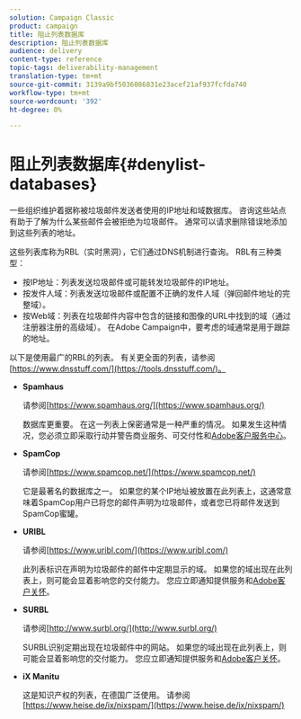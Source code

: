 ```yaml
---
solution: Campaign Classic
product: campaign
title: 阻止列表数据库
description: 阻止列表数据库
audience: delivery
content-type: reference
topic-tags: deliverability-management
translation-type: tm+mt
source-git-commit: 3139a9bf5036086831e23acef21af937fcfda740
workflow-type: tm+mt
source-wordcount: '392'
ht-degree: 0%

---
```



# 阻止列表数据库{#denylist-databases}

一些组织维护着据称被垃圾邮件发送者使用的IP地址和域数据库。 咨询这些站点有助于了解为什么某些邮件会被拒绝为垃圾邮件。 通常可以请求删除错误地添加到这些列表的地址。

这些列表库称为RBL（实时黑洞），它们通过DNS机制进行查询。 RBL有三种类型：

* 按IP地址：列表发送垃圾邮件或可能转发垃圾邮件的IP地址。
* 按发件人域：列表发送垃圾邮件或配置不正确的发件人域（弹回邮件地址的完整域）。
* 按Web域：列表在垃圾邮件内容中包含的链接和图像的URL中找到的域（通过注册器注册的高级域）。 在Adobe Campaign中，要考虑的域通常是用于跟踪的地址。

以下是使用最广的RBL的列表。 有关更全面的列表，请参阅[https://www.dnsstuff.com/](https://tools.dnsstuff.com/)。

* **Spamhaus**

   请参阅[https://www.spamhaus.org/](https://www.spamhaus.org/)

   数据库更重要。 在这一列表上保密通常是一种严重的情况。 如果发生这种情况，您必须立即采取行动并警告商业服务、可交付性和[Adobe客户服务中心](https://helpx.adobe.com/enterprise/admin-guide.html/enterprise/using/support-for-experience-cloud.ug.html)。

* **SpamCop**

   请参阅[https://www.spamcop.net/](https://www.spamcop.net/)

   它是最著名的数据库之一。 如果您的某个IP地址被放置在此列表上，这通常意味着SpamCop用户已将您的邮件声明为垃圾邮件，或者您已将邮件发送到SpamCop蜜罐。

* **URIBL**

   请参阅[https://www.uribl.com/](https://www.uribl.com/)

   此列表标识在声明为垃圾邮件的邮件中定期显示的域。 如果您的域出现在此列表上，则可能会显着影响您的交付能力。 您应立即通知提供服务和[Adobe客户关怀](https://helpx.adobe.com/enterprise/admin-guide.html/enterprise/using/support-for-experience-cloud.ug.html)。

* **SURBL**

   请参阅[http://www.surbl.org/](http://www.surbl.org/)

   SURBL识别定期出现在垃圾邮件中的网站。 如果您的域出现在此列表上，则可能会显着影响您的交付能力。 您应立即通知提供服务和[Adobe客户关怀](https://helpx.adobe.com/enterprise/admin-guide.html/enterprise/using/support-for-experience-cloud.ug.html)。

* **iX Manitu**

   这是知识产权的列表，在德国广泛使用。 请参阅[https://www.heise.de/ix/nixspam/](https://www.heise.de/ix/nixspam/)

<!--* SORBS

  [https://www.nl.sorbs.net](https://www.nl.sorbs.net) compiles a list of IP addresses that are reputed to be dynamic IP address (i.e. attributed temporarily to ISP subscribers) or "open relay" addresses. Certain domains check whether the IP address of a sender is not listed on this site before accepting email. Checking the IP addresses on this site can prove useful.-->